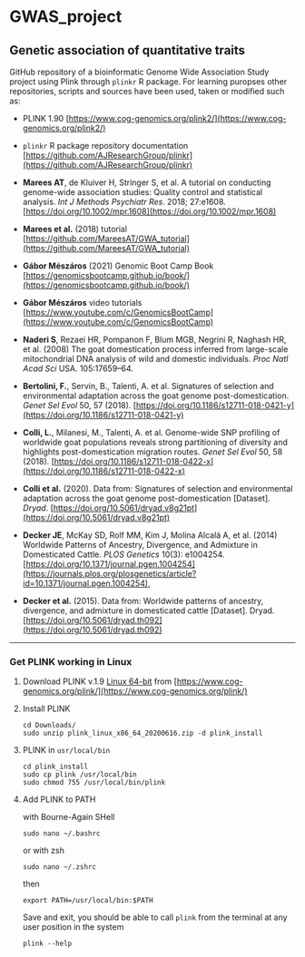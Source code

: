# GWAS_project

## Genetic association of quantitative traits

GitHub repository of a bioinformatic Genome Wide Association Study project using
Plink through `plinkr` R package. For learning puropses other repositories,
scripts and sources have been used, taken or modified such as:

- PLINK 1.90 [https://www.cog-genomics.org/plink2/](https://www.cog-genomics.org/plink2/)
- `plinkr` R package repository documentation
  [https://github.com/AJResearchGroup/plinkr](https://github.com/AJResearchGroup/plinkr)

- **Marees AT**, de Kluiver H, Stringer S, et al. A tutorial on conducting
  genome-wide association studies: Quality control and statistical analysis.
  _Int J Methods Psychiatr Res_. 2018; 27:e1608.
  [https://doi.org/10.1002/mpr.1608](https://doi.org/10.1002/mpr.1608)
- **Marees et al.** (2018) tutorial
  [https://github.com/MareesAT/GWA_tutorial](https://github.com/MareesAT/GWA_tutorial)

- **Gábor Mészáros** (2021) Genomic Boot Camp Book
  [https://genomicsbootcamp.github.io/book/](https://genomicsbootcamp.github.io/book/)
- **Gábor Mészáros** video tutorials [https://www.youtube.com/c/GenomicsBootCamp](https://www.youtube.com/c/GenomicsBootCamp)

- **Naderi S**, Rezaei HR, Pompanon F, Blum MGB, Negrini R, Naghash HR, et al. (2008) The goat domestication process inferred from large-scale mitochondrial DNA analysis of wild and domestic individuals. *Proc Natl Acad Sci* USA. 105:17659–64.

- **Bertolini, F.**, Servin, B., Talenti, A. et al. Signatures of selection and environmental adaptation across the goat genome post-domestication. *Genet Sel Evol* 50, 57 (2018). [https://doi.org/10.1186/s12711-018-0421-y](https://doi.org/10.1186/s12711-018-0421-y)

- **Colli, L.**, Milanesi, M., Talenti, A. et al. Genome-wide SNP profiling of worldwide goat populations reveals strong partitioning of diversity and highlights post-domestication migration routes. *Genet Sel Evol* 50, 58 (2018). [https://doi.org/10.1186/s12711-018-0422-x](https://doi.org/10.1186/s12711-018-0422-x)
- **Colli et al.** (2020). Data from: Signatures of selection and environmental adaptation across the goat genome post-domestication [Dataset]. *Dryad*. [https://doi.org/10.5061/dryad.v8g21pt](https://doi.org/10.5061/dryad.v8g21pt)

- **Decker JE**, McKay SD, Rolf MM, Kim J, Molina Alcalá A, et al. (2014) Worldwide Patterns of Ancestry, Divergence, and Admixture in Domesticated Cattle. *PLOS Genetics* 10(3):
  e1004254.[https://doi.org/10.1371/journal.pgen.1004254](https://journals.plos.org/plosgenetics/article?id=10.1371/journal.pgen.1004254),
- **Decker et al.** (2015). Data from: Worldwide patterns of ancestry, divergence, and admixture in domesticated cattle [Dataset]. Dryad. [https://doi.org/10.5061/dryad.th092](https://doi.org/10.5061/dryad.th092)
  
---

### Get PLINK working in Linux

1.  Download PLINK v.1.9 [Linux 64-bit](https://s3.amazonaws.com/plink1-assets/plink_linux_x86_64_20231211.zip) from
    [https://www.cog-genomics.org/plink/](https://www.cog-genomics.org/plink/)
2.  Install PLINK
    ```
    cd Downloads/
    sudo unzip plink_linux_x86_64_20200616.zip -d plink_install
    ```
3.  PLINK in `usr/local/bin`

    ```
    cd plink_install
    sudo cp plink /usr/local/bin
    sudo chmod 755 /usr/local/bin/plink
    ```

4.  Add PLINK to PATH

    with Bourne-Again SHell
    ```
    sudo nano ~/.bashrc
    ```

    or with zsh

    ```
    sudo nano ~/.zshrc
    ```

    then

    ```
    export PATH=/usr/local/bin:$PATH
    ```

    Save and exit, you should be able to call `plink` from the terminal at any user
    position in the system

    ```
    plink --help
    ```
